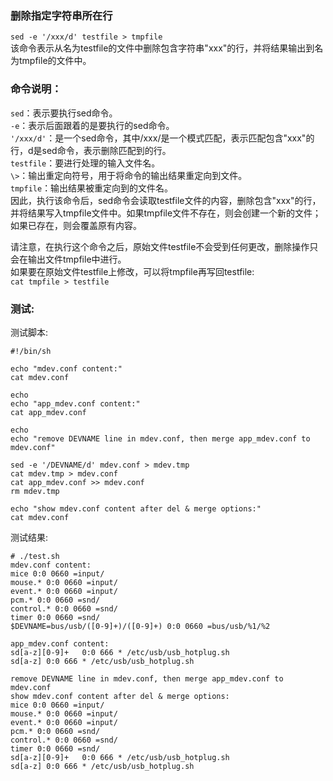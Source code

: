 ### 删除指定字符串所在行
`sed -e '/xxx/d' testfile > tmpfile`  
该命令表示从名为testfile的文件中删除包含字符串"xxx"的行，并将结果输出到名为tmpfile的文件中。

### 命令说明：   
`sed`：表示要执行sed命令。   
`-e`：表示后面跟着的是要执行的sed命令。   
`'/xxx/d'`：是一个sed命令，其中/xxx/是一个模式匹配，表示匹配包含"xxx"的行，d是sed命令，表示删除匹配到的行。   
`testfile`：要进行处理的输入文件名。  
`\>`：输出重定向符号，用于将命令的输出结果重定向到文件。   
`tmpfile`：输出结果被重定向到的文件名。   
因此，执行该命令后，sed命令会读取testfile文件的内容，删除包含"xxx"的行，并将结果写入tmpfile文件中。如果tmpfile文件不存在，则会创建一个新的文件；如果已存在，则会覆盖原有内容。   

请注意，在执行这个命令之后，原始文件testfile不会受到任何更改，删除操作只会在输出文件tmpfile中进行。   
如果要在原始文件testfile上修改，可以将tmpfile再写回testfile:   
`cat tmpfile > testfile`   

### 测试:   
测试脚本:   
```
#!/bin/sh

echo "mdev.conf content:"
cat mdev.conf

echo
echo "app_mdev.conf content:"
cat app_mdev.conf

echo
echo "remove DEVNAME line in mdev.conf, then merge app_mdev.conf to mdev.conf"

sed -e '/DEVNAME/d' mdev.conf > mdev.tmp
cat mdev.tmp > mdev.conf
cat app_mdev.conf >> mdev.conf
rm mdev.tmp

echo "show mdev.conf content after del & merge options:"
cat mdev.conf
```
测试结果:   
```
# ./test.sh 
mdev.conf content:
mice 0:0 0660 =input/
mouse.* 0:0 0660 =input/
event.* 0:0 0660 =input/
pcm.* 0:0 0660 =snd/
control.* 0:0 0660 =snd/
timer 0:0 0660 =snd/
$DEVNAME=bus/usb/([0-9]+)/([0-9]+) 0:0 0660 =bus/usb/%1/%2

app_mdev.conf content:
sd[a-z][0-9]+   0:0 666 * /etc/usb/usb_hotplug.sh
sd[a-z] 0:0 666 * /etc/usb/usb_hotplug.sh

remove DEVNAME line in mdev.conf, then merge app_mdev.conf to mdev.conf
show mdev.conf content after del & merge options:
mice 0:0 0660 =input/
mouse.* 0:0 0660 =input/
event.* 0:0 0660 =input/
pcm.* 0:0 0660 =snd/
control.* 0:0 0660 =snd/
timer 0:0 0660 =snd/
sd[a-z][0-9]+   0:0 666 * /etc/usb/usb_hotplug.sh
sd[a-z] 0:0 666 * /etc/usb/usb_hotplug.sh
```

